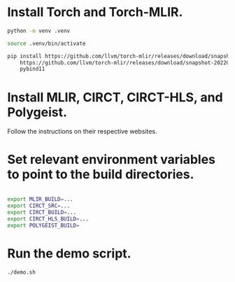 # Install Torch and Torch-MLIR.

```sh
python -m venv .venv

source .venv/bin/activate

pip install https://github.com/llvm/torch-mlir/releases/download/snapshot-20220816.566/torch-1.13.0.dev20220816+cpu-cp38-cp38-linux_x86_64.whl \
    https://github.com/llvm/torch-mlir/releases/download/snapshot-20220816.566/torch_mlir-20220816.566-cp38-cp38-linux_x86_64.whl \
    pybind11

```

# Install MLIR, CIRCT, CIRCT-HLS, and Polygeist.

Follow the instructions on their respective websites.

# Set relevant environment variables to point to the build directories.

```sh

export MLIR_BUILD=...
export CIRCT_SRC=...
export CIRCT_BUILD=...
export CIRCT_HLS_BUILD=...
export POLYGEIST_BUILD=
```

# Run the demo script.

```sh
./demo.sh
```
